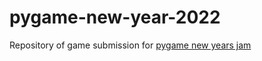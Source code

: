 # pygame-new-year-2022
Repository of game submission for [pygame new years jam](https://itch.io/jam/pygame-new-years-jam)
